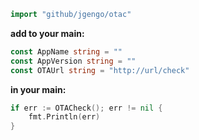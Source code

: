 ```go
import "github/jgengo/otac"
```

**add to your main:**

```go
const AppName string = ""
const AppVersion string = ""
const OTAUrl string = "http://url/check"
```

**in your main:**

```go
if err := OTACheck(); err != nil {
    fmt.Println(err)
}
```

